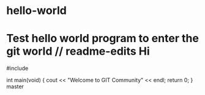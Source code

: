 # hello-world
Test hello world program to enter the git world
// readme-edits
Hi
=======

#include <iostream>

int main(void)
{
  cout << "Welcome to GIT Community" << endl;
  return 0;
} 
 master
